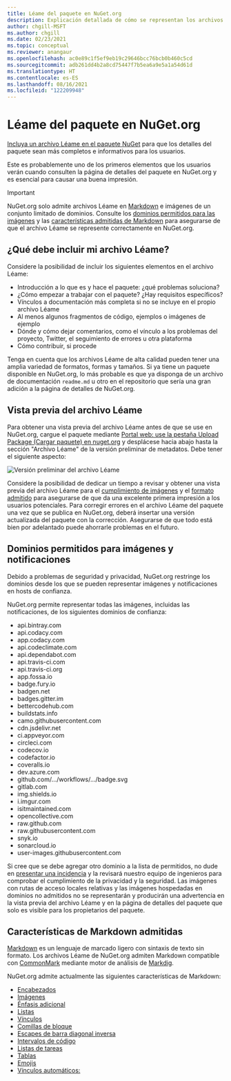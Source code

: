 ```yaml
---
title: Léame del paquete en NuGet.org
description: Explicación detallada de cómo se representan los archivos Léame en NuGet.org y qué hacer cuando se encuentran con problemas.
author: chgill-MSFT
ms.author: chgill
ms.date: 02/23/2021
ms.topic: conceptual
ms.reviewer: anangaur
ms.openlocfilehash: ac0e89c1f5ef9eb19c29646bcc76bcb0b460c5cd
ms.sourcegitcommit: adb261dd4b2a8cd75447f7b5ea6a9e5a1a54d61d
ms.translationtype: HT
ms.contentlocale: es-ES
ms.lasthandoff: 08/16/2021
ms.locfileid: "122209948"
---
```

# <a name="package-readme-on-nugetorg"></a>Léame del paquete en NuGet.org

[Incluya un archivo Léame en el paquete NuGet](/nuget/reference/msbuild-targets#packagereadmefile) para que los detalles del paquete sean más completos e informativos para los usuarios.

Este es probablemente uno de los primeros elementos que los usuarios verán cuando consulten la página de detalles del paquete en NuGet.org y es esencial para causar una buena impresión.

> [!IMPORTANT]
> NuGet.org solo admite archivos Léame en [Markdown](https://daringfireball.net/projects/markdown/) e imágenes de un conjunto limitado de dominios. Consulte los [dominios permitidos para las imágenes](#allowed-domains-for-images-and-badges) y las [características admitidas de Markdown](#supported-markdown-features) para asegurarse de que el archivo Léame se represente correctamente en NuGet.org.

## <a name="what-should-my-readme-include"></a>¿Qué debe incluir mi archivo Léame?

Considere la posibilidad de incluir los siguientes elementos en el archivo Léame:
* Introducción a lo que es y hace el paquete: ¿qué problemas soluciona?
* ¿Cómo empezar a trabajar con el paquete? ¿Hay requisitos específicos?
* Vínculos a documentación más completa si no se incluye en el propio archivo Léame
* Al menos algunos fragmentos de código, ejemplos o imágenes de ejemplo
* Dónde y cómo dejar comentarios, como el vínculo a los problemas del proyecto, Twitter, el seguimiento de errores u otra plataforma
* Cómo contribuir, si procede

Tenga en cuenta que los archivos Léame de alta calidad pueden tener una amplia variedad de formatos, formas y tamaños. Si ya tiene un paquete disponible en NuGet.org, lo más probable es que ya disponga de un archivo de documentación `readme.md` u otro en el repositorio que sería una gran adición a la página de detalles de NuGet.org.

## <a name="preview-your-readme"></a>Vista previa del archivo Léame

Para obtener una vista previa del archivo Léame antes de que se use en NuGet.org, cargue el paquete mediante [Portal web: use la pestaña Upload Package (Cargar paquete) en nuget.org](/nuget/nuget-org/publish-a-package#web-portal-use-the-upload-package-tab-on-nugetorg) y desplácese hacia abajo hasta la sección "Archivo Léame" de la versión preliminar de metadatos. Debe tener el siguiente aspecto:

![Versión preliminar del archivo Léame](media\readme-upload-preview.PNG)

Considere la posibilidad de dedicar un tiempo a revisar y obtener una vista previa del archivo Léame para el [cumplimiento de imágenes](#allowed-domains-for-images-and-badges) y el [formato admitido](#supported-markdown-features) para asegurarse de que da una excelente primera impresión a los usuarios potenciales. Para corregir errores en el archivo Léame del paquete una vez que se publica en NuGet.org, deberá insertar una versión actualizada del paquete con la corrección. Asegurarse de que todo está bien por adelantado puede ahorrarle problemas en el futuro.
## <a name="allowed-domains-for-images-and-badges"></a>Dominios permitidos para imágenes y notificaciones

Debido a problemas de seguridad y privacidad, NuGet.org restringe los dominios desde los que se pueden representar imágenes y notificaciones en hosts de confianza. 

NuGet.org permite representar todas las imágenes, incluidas las notificaciones, de los siguientes dominios de confianza:
* api.bintray.com
* api.codacy.com
* app.codacy.com
* api.codeclimate.com
* api.dependabot.com
* api.travis-ci.com
* api.travis-ci.org
* app.fossa.io
* badge.fury.io
* badgen.net
* badges.gitter.im
* bettercodehub.com
* buildstats.info
* camo.githubusercontent.com
* cdn.jsdelivr.net
* ci.appveyor.com
* circleci.com
* codecov.io
* codefactor.io
* coveralls.io
* dev.azure.com
* github.com/.../workflows/.../badge.svg
* gitlab.com
* img.shields.io
* i.imgur.com
* isitmaintained.com
* opencollective.com
* raw.github.com
* raw.githubusercontent.com
* snyk.io
* sonarcloud.io
* user-images.githubusercontent.com

Si cree que se debe agregar otro dominio a la lista de permitidos, no dude en [presentar una incidencia](https://github.com/NuGet/NuGetGallery/issues) y la revisará nuestro equipo de ingenieros para comprobar el cumplimiento de la privacidad y la seguridad. Las imágenes con rutas de acceso locales relativas y las imágenes hospedadas en dominios no admitidos no se representarán y producirán una advertencia en la vista previa del archivo Léame y en la página de detalles del paquete que solo es visible para los propietarios del paquete.

## <a name="supported-markdown-features"></a>Características de Markdown admitidas
[Markdown](https://daringfireball.net/projects/markdown/) es un lenguaje de marcado ligero con sintaxis de texto sin formato. Los archivos Léame de NuGet.org admiten Markdown compatible con [CommonMark](https://commonmark.org/) mediante motor de análisis de [Markdig](https://github.com/lunet-io/markdig).

NuGet.org admite actualmente las siguientes características de Markdown:
* [Encabezados](https://spec.commonmark.org/0.29/#atx-headings)
* [Imágenes](https://spec.commonmark.org/0.29/#images)
* [Énfasis adicional](https://github.com/xoofx/markdig/blob/master/src/Markdig.Tests/Specs/EmphasisExtraSpecs.md)
* [Listas](https://spec.commonmark.org/0.29/#lists)
* [Vínculos](https://spec.commonmark.org/0.29/#links)
* [Comillas de bloque](https://spec.commonmark.org/0.29/#block-quotes)
* [Escapes de barra diagonal inversa](https://spec.commonmark.org/0.29/#backslash-escapes)
* [Intervalos de código](https://spec.commonmark.org/0.29/#code-spans)
* [Listas de tareas](https://github.com/xoofx/markdig/blob/master/src/Markdig.Tests/Specs/TaskListSpecs.md)
* [Tablas](https://github.com/xoofx/markdig/blob/master/src/Markdig.Tests/Specs/PipeTableSpecs.md)
* [Emojis](https://github.com/xoofx/markdig/blob/master/src/Markdig.Tests/Specs/EmojiSpecs.md)
* [Vínculos automáticos:](https://github.com/xoofx/markdig/blob/master/src/Markdig.Tests/Specs/AutoLinks.md)

